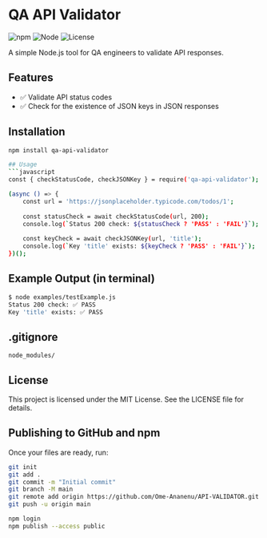 # QA API Validator

![npm](https://img.shields.io/npm/v/qa-api-validator)
![Node](https://img.shields.io/node/v/qa-api-validator)
![License](https://img.shields.io/npm/l/qa-api-validator)

A simple Node.js tool for QA engineers to validate API responses.

## Features
- ✅ Validate API status codes
- ✅ Check for the existence of JSON keys in JSON responses

## Installation
```bash
npm install qa-api-validator

## Usage
```javascript
const { checkStatusCode, checkJSONKey } = require('qa-api-validator');

(async () => {
    const url = 'https://jsonplaceholder.typicode.com/todos/1';
    
    const statusCheck = await checkStatusCode(url, 200);
    console.log(`Status 200 check: ${statusCheck ? 'PASS' : 'FAIL'}`);
    
    const keyCheck = await checkJSONKey(url, 'title');
    console.log(`Key 'title' exists: ${keyCheck ? 'PASS' : 'FAIL'}`);
})();
```

## Example Output (in terminal)
```bash
$ node examples/testExample.js
Status 200 check: ✅ PASS
Key 'title' exists: ✅ PASS
```

## .gitignore
```
node_modules/
```

## License
This project is licensed under the MIT License. See the LICENSE file for details.

## Publishing to GitHub and npm
Once your files are ready, run:
```bash
git init
git add .
git commit -m "Initial commit"
git branch -M main
git remote add origin https://github.com/Ome-Ananenu/API-VALIDATOR.git
git push -u origin main

npm login
npm publish --access public
```
